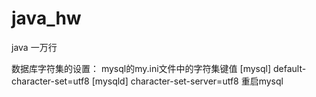 ﻿java_hw
=======

java 一万行


数据库字符集的设置：
mysql的my.ini文件中的字符集键值
[mysql]
default-character-set=utf8
[mysqld]
character-set-server=utf8
重启mysql